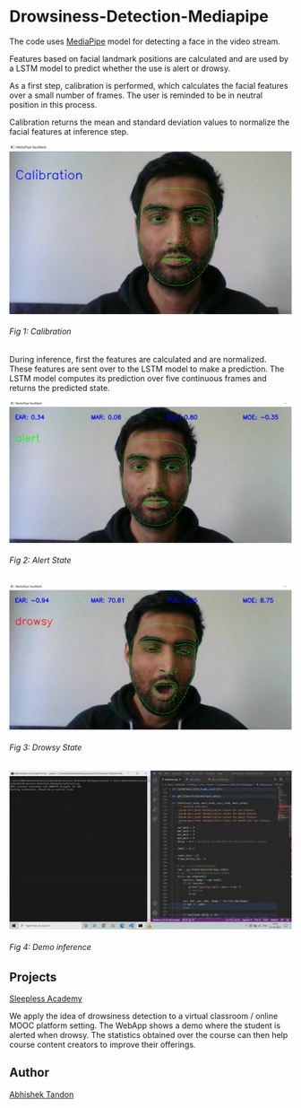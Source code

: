 # Drowsiness-Detection-Mediapipe

The code uses [MediaPipe](https://google.github.io/mediapipe/) model for detecting a face in the video stream.

Features based on facial landmark positions are calculated and are used by a LSTM model to predict whether the use is alert or drowsy. 

As a first step, calibration is performed, which calculates the facial features over a small number of frames. The user is reminded to be in neutral position in this process. 

Calibration returns the mean and standard deviation values to normalize the facial features at inference step. 

<img src="assets/calibration.jpg" width="720" alt-image="calibration"/>

###### Fig 1: Calibration

During inference, first the features are calculated and are normalized. These features are sent over to the LSTM model to make a prediction. The LSTM model computes its prediction over five continuous frames and returns the predicted state. 

<img src="assets/alert.jpg" width="720" alt-image="alert-prediction"/>

###### Fig 2: Alert State 

<img src="assets/drowsy.jpg" width="720" alt-image="drowsy-prediction"/>

###### Fig 3: Drowsy State 

<img src="assets/py_test.gif" width="720" alt-image="Demo"/>

###### Fig 4: Demo inference

## Projects

[Sleepless Academy](https://github.com/Samradh007/sleeplessAcademy)

We apply the idea of drowsiness detection to a virtual classroom / online MOOC platform setting. The WebApp shows a demo where the student is alerted when drowsy. The statistics obtained over the course can then help course content creators to improve their offerings. 

## Author

[Abhishek Tandon](https://github.com/Tandon-A)




